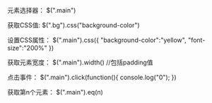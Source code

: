 元素选择器：
    $(".main")

获取CSS值:
    $(".bg").css("background-color")

设置CSS属性：
    $(".main").css({
        "background-color":"yellow",
        "font-size":"200%"
    })

获取元素宽度：
    $(".main").width()
    //包括padding值

点击事件：
    $(".main").click(function(){
        console.log("0");
    })

获取第n个元素：
    $(".main").eq(n)